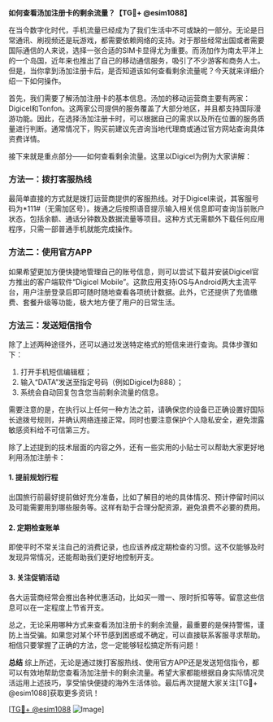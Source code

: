 **如何查看汤加注册卡的剩余流量？【TG💪+ @esim1088】**

在当今数字化时代，手机流量已经成为了我们生活中不可或缺的一部分。无论是日常通讯、刷视频还是玩游戏，都需要依赖网络的支持。对于那些经常出国或者需要国际通信的人来说，选择一张合适的SIM卡显得尤为重要。而汤加作为南太平洋上的一个岛国，近年来也推出了自己的移动通信服务，吸引了不少游客和商务人士。但是，当你拿到汤加注册卡后，是否知道该如何查看剩余流量呢？今天就来详细介绍一下如何操作。

首先，我们需要了解汤加注册卡的基本信息。汤加的移动运营商主要有两家：Digicel和Tonfon。这两家公司提供的服务覆盖了大部分地区，并且都支持国际漫游功能。因此，在选择汤加注册卡时，可以根据自己的需求以及所在位置的服务质量进行判断。通常情况下，购买前建议先咨询当地代理商或通过官方网站查询具体资费详情。

接下来就是重点部分——如何查看剩余流量。这里以Digicel为例为大家讲解：

### 方法一：拨打客服热线

最简单直接的方式就是拨打运营商提供的客服热线。对于Digicel来说，其客服号码为*111#（无需加区号）。拨通之后按照语音提示输入相关信息即可查询当前账户状态，包括余额、通话分钟数及数据流量等项目。这种方式无需额外下载任何应用程序，只需一部普通手机就能完成操作。

### 方法二：使用官方APP

如果希望更加方便快捷地管理自己的账号信息，则可以尝试下载并安装Digicel官方推出的客户端软件“Digicel Mobile”。这款应用支持iOS与Android两大主流平台，用户注册登录后即可随时随地查看各项统计数据。此外，它还提供了充值缴费、套餐升级等功能，极大地方便了用户的日常生活。

### 方法三：发送短信指令

除了上述两种途径外，还可以通过发送特定格式的短信来进行查询。具体步骤如下：
1. 打开手机短信编辑框；
2. 输入“DATA”发送至指定号码（例如Digicel为888）；
3. 系统会自动回复包含您当前剩余流量的信息。

需要注意的是，在执行以上任何一种方法之前，请确保您的设备已正确设置好国际长途拨号规则，并确认网络连接正常。同时也要注意保护个人隐私安全，避免泄露敏感资料给不可信第三方。

除了上述提到的技术层面的内容之外，还有一些实用的小贴士可以帮助大家更好地利用汤加注册卡：

#### 1. 提前规划行程
出国旅行前最好提前做好充分准备，比如了解目的地的具体情况、预计停留时间以及可能需要用到哪些服务等。这样有助于合理分配资源，避免浪费不必要的费用。

#### 2. 定期检查账单
即使平时不常关注自己的消费记录，也应该养成定期检查的习惯。这不仅能够及时发现异常情况，还能帮助我们更好地控制开支。

#### 3. 关注促销活动
各大运营商经常会推出各种优惠活动，比如买一赠一、限时折扣等等。留意这些信息可以在一定程度上节省开支。

总之，无论采用哪种方式来查看汤加注册卡的剩余流量，最重要的是保持警惕，谨防上当受骗。如果您对某个环节感到困惑或不确定，可以直接联系客服寻求帮助。相信只要掌握了正确的方法，您一定能够轻松搞定所有问题！

**总结**
综上所述，无论是通过拨打客服热线、使用官方APP还是发送短信指令，都可以有效地帮助您查看汤加注册卡的剩余流量。希望大家都能根据自身实际情况灵活运用上述技巧，享受愉快便捷的海外生活体验。最后再次提醒大家关注[TG💪+ @esim1088]获取更多资讯！

[[TG💪+ @esim1088](https://t.me/s/esim1088) ![Image](https://i.postimg.cc/4NQfJmqS/Snipaste-2025-05-13-00-14-12.png)]